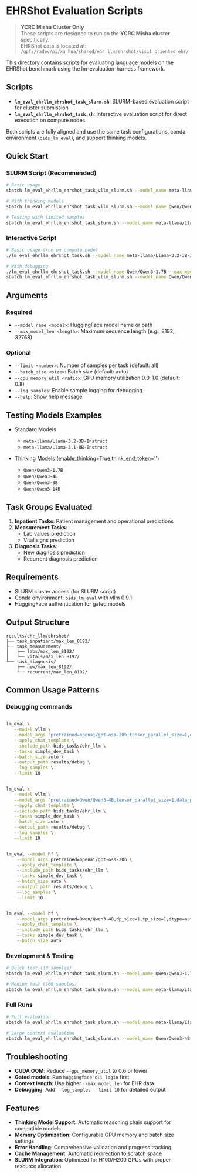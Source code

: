 # EHRShot Evaluation Scripts

> **YCRC Misha Cluster Only**  
> These scripts are designed to run on the **YCRC Misha cluster** specifically.  
> EHRShot data is located at: `/gpfs/radev/pi/xu_hua/shared/ehr_llm/ehrshot/visit_oriented_ehr/`

This directory contains scripts for evaluating language models on the EHRShot benchmark using the lm-evaluation-harness framework.

## Scripts

- **`lm_eval_ehrllm_ehrshot_task_slurm.sh`**: SLURM-based evaluation script for cluster submission
- **`lm_eval_ehrllm_ehrshot_task.sh`**: Interactive evaluation script for direct execution on compute nodes

Both scripts are fully aligned and use the same task configurations, conda environment (`bids_lm_eval`), and support thinking models.

## Quick Start

### SLURM Script (Recommended)

```bash
# Basic usage
sbatch lm_eval_ehrllm_ehrshot_task_vllm_slurm.sh --model_name meta-llama/Llama-3.1-8B-Instruct --max_model_len 3072

# With thinking models
sbatch lm_eval_ehrllm_ehrshot_task_vllm_slurm.sh --model_name Qwen/Qwen3-4B --max_model_len 40

# Testing with limited samples
sbatch lm_eval_ehrllm_ehrshot_task_slurm.sh --model_name meta-llama/Llama-3.1-8B-Instruct --max_model_len 8192 --limit 100
```

### Interactive Script

```bash
# Basic usage (run on compute node)
./lm_eval_ehrllm_ehrshot_task.sh --model_name meta-llama/Llama-3.2-3B-Instruct --max_model_len 8192

# With debugging
./lm_eval_ehrllm_ehrshot_task.sh --model_name Qwen/Qwen3-1.7B --max_model_len 8192 --limit 10 --log_samples
sbatch lm_eval_ehrllm_ehrshot_task_vllm_slurm.sh --model_name Qwen/Qwen3-4B --max_model_len 8192
```



## Arguments

### Required
- `--model_name <model>`: HuggingFace model name or path
- `--max_model_len <length>`: Maximum sequence length (e.g., 8192, 32768)

### Optional
- `--limit <number>`: Number of samples per task (default: all)
- `--batch_size <size>`: Batch size (default: auto)
- `--gpu_memory_util <ratio>`: GPU memory utilization 0.0-1.0 (default: 0.8)
- `--log_samples`: Enable sample logging for debugging
- `--help`: Show help message

## Testing Models Examples
- Standard Models
  - `meta-llama/Llama-3.2-3B-Instruct`
  - `meta-llama/Llama-3.1-8B-Instruct`

- Thinking Models (enable_thinking=True,think_end_token='</think>')
  - `Qwen/Qwen3-1.7B`
  - `Qwen/Qwen3-4B`
  - `Qwen/Qwen3-8B`
  - `Qwen/Qwen3-14B`

## Task Groups Evaluated

1. **Inpatient Tasks**: Patient management and operational predictions
2. **Measurement Tasks**: 
   - Lab values prediction
   - Vital signs prediction
3. **Diagnosis Tasks**:
   - New diagnosis prediction
   - Recurrent diagnosis prediction

## Requirements

- SLURM cluster access (for SLURM script)
- Conda environment: `bids_lm_eval` with vllm 0.9.1
- HuggingFace authentication for gated models

## Output Structure

```
results/ehr_llm/ehrshot/
├── task_inpatient/max_len_8192/
├── task_measurement/
│   ├── labs/max_len_8192/
│   └── vitals/max_len_8192/
└── task_diagnosis/
    ├── new/max_len_8192/
    └── recurrent/max_len_8192/
```

## Common Usage Patterns

### Debugging commands

```bash

lm_eval \
   --model vllm \
   --model_args "pretrained=openai/gpt-oss-20b,tensor_parallel_size=1,data_parallel_size=1,dtype=bfloat16,max_model_len=8192,gpu_memory_utilization=0.7,enable_thinking=True'" \
   --apply_chat_template \
   --include_path bids_tasks/ehr_llm \
   --tasks simple_dev_task \
   --batch_size auto \
   --output_path results/debug \
   --log_samples \
   --limit 10


lm_eval \
   --model vllm \
   --model_args "pretrained=Qwen/Qwen3-4B,tensor_parallel_size=1,data_parallel_size=1,dtype=bfloat16,max_model_len=8192,gpu_memory_utilization=0.7,enable_thinking=True" \
   --apply_chat_template \
   --include_path bids_tasks/ehr_llm \
   --tasks simple_dev_task \
   --batch_size auto \
   --output_path results/debug \
   --log_samples \
   --limit 10


lm_eval --model hf \
    --model_args pretrained=openai/gpt-oss-20b \
    --apply_chat_template \
    --include_path bids_tasks/ehr_llm \
    --tasks simple_dev_task \
    --batch_size auto \
    --output_path results/debug \
    --log_samples \
    --limit 10


lm_eval --model hf \
    --model_args pretrained=Qwen/Qwen3-4B,dp_size=1,tp_size=1,dtype=auto \
    --apply_chat_template \
    --include_path bids_tasks/ehr_llm \
    --tasks simple_dev_task \
    --batch_size auto
```


### Development & Testing
```bash
# Quick test (10 samples)
sbatch lm_eval_ehrllm_ehrshot_task_slurm.sh --model_name Qwen/Qwen3-1.7B --max_model_len 8192 --limit 10 --log_samples

# Medium test (100 samples)
sbatch lm_eval_ehrllm_ehrshot_task_slurm.sh --model_name meta-llama/Llama-3.2-3B-Instruct --max_model_len 8192 --limit 100
```

### Full Runs
```bash
# Full evaluation
sbatch lm_eval_ehrllm_ehrshot_task_slurm.sh --model_name meta-llama/Llama-3.1-8B-Instruct --max_model_len 8192

# Large context evaluation
sbatch lm_eval_ehrllm_ehrshot_task_slurm.sh --model_name Qwen/Qwen3-4B --max_model_len 32768
```

## Troubleshooting

- **CUDA OOM**: Reduce `--gpu_memory_util` to 0.6 or lower
- **Gated models**: Run `huggingface-cli login` first
- **Context length**: Use higher `--max_model_len` for EHR data
- **Debugging**: Add `--log_samples --limit 10` for detailed output

## Features

- **Thinking Model Support**: Automatic reasoning chain support for compatible models
- **Memory Optimization**: Configurable GPU memory and batch size settings
- **Error Handling**: Comprehensive validation and progress tracking
- **Cache Management**: Automatic redirection to scratch space
- **SLURM Integration**: Optimized for H100/H200 GPUs with proper resource allocation 